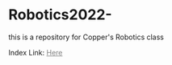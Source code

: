 # Robotics2022-

this is a repository for Copper's Robotics class

Index Link: <a href="index.html" style="color:gray"> Here</a>
